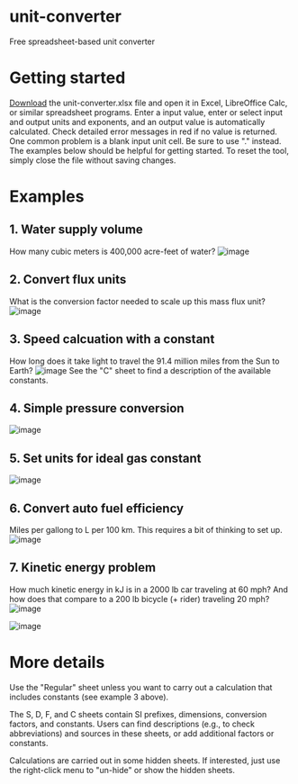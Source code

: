 # unit-converter
Free spreadsheet-based unit converter

# Getting started
[Download](https://github.com/sashahafner/unit-converter/raw/main/unit-converter.xlsx) the unit-converter.xlsx file and open it in Excel, LibreOffice Calc, or similar spreadsheet programs.
Enter a input value, enter or select input and output units and exponents, and an output value is automatically calculated.
Check detailed error messages in red if no value is returned.
One common problem is a blank input unit cell. 
Be sure to use "." instead.
The examples below should be helpful for getting started.
To reset the tool, simply close the file without saving changes.

# Examples
## 1. Water supply volume
How many cubic meters is 400,000 acre-feet of water?
![image](https://user-images.githubusercontent.com/35272876/211882171-bd631d8d-825f-43dd-b1c0-50c27af54252.png)

## 2. Convert flux units
What is the conversion factor needed to scale up this mass flux unit?
![image](https://user-images.githubusercontent.com/35272876/211879637-4031c89b-964e-466b-a867-adeb6cbd8e71.png)

## 3. Speed calcuation with a constant
How long does it take light to travel the 91.4 million miles from the Sun to Earth? 
![image](https://user-images.githubusercontent.com/35272876/211881719-a1e748e6-af6a-4099-816a-f31d90d681d8.png)
See the "C" sheet to find a description of the available constants.

## 4. Simple pressure conversion
![image](https://user-images.githubusercontent.com/35272876/212169989-fbe766de-3188-4483-9e21-fadad2382a13.png)

## 5. Set units for ideal gas constant
![image](https://user-images.githubusercontent.com/35272876/212171575-026cf3d7-2cc7-438a-b2ab-b5420b891e1d.png)

## 6. Convert auto fuel efficiency
Miles per gallong to L per 100 km.
This requires a bit of thinking to set up.
![image](https://user-images.githubusercontent.com/35272876/212348035-72e01bc5-903e-4529-a865-a2573f61ab08.png)

## 7. Kinetic energy problem
How much kinetic energy in kJ is in a 2000 lb car traveling at 60 mph? And how does that compare to a 200 lb bicycle (+ rider) traveling 20 mph?
![image](https://user-images.githubusercontent.com/35272876/212349315-632b4579-9e30-4dd3-ae9b-d7d3bd65403e.png)

![image](https://user-images.githubusercontent.com/35272876/212349620-d7a03e36-501f-44b3-91bc-04a246ff2a9a.png)




# More details
Use the "Regular" sheet unless you want to carry out a calculation that includes constants (see example 3 above).

The S, D, F, and C sheets contain SI prefixes, dimensions, conversion factors, and constants.
Users can find descriptions (e.g., to check abbreviations) and sources in these sheets, or add additional factors or constants.

Calculations are carried out in some hidden sheets.
If interested, just use the right-click menu to "un-hide" or show the hidden sheets.
